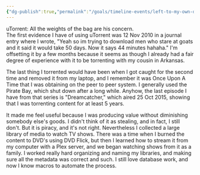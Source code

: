 ```yaml
---
{"dg-publish":true,"permalink":"/goals/timeline-events/left-to-my-own-devices-u-torrent/","title":"Left to my own devices (uTorrent)","tags":["timeline","personal"]}
---
```



uTorrent: All the weights of the bag are his concern.  
The first evidence I have of using uTorrent was 12 Nov 2010 in a journal entry where I wrote, "Yeah so im trying to download men who stare at goats and it said it would take 50 days. Now it says 44 minutes hahaha." I'm offsetting it by a few months because it seems as though I already had a fair degree of experience with it to be torrenting with my cousin in Arkansas.  

The last thing I torrented would have been when I got caught for the second time and removed it from my laptop, and I remember it was Once Upon A Time that I was obtaining on the peer to peer system. I generally used the Pirate Bay, which shut down after a long while. Anyhow, the last episode I have from that series is "Dreamcatcher," which aired 25 Oct 2015, showing that I was torrenting content for at least 5 years.  

It made me feel useful because I was producing value without diminishing somebody else's goods. I didn't think of it as stealing, and in fact, I still don't. But it is piracy, and it's not right. Nevertheless I collected a large library of media to watch TV shows. There was a time when I burned the content to DVD's using DVD Flick, but then I learned how to stream it from my computer with a Plex server, and we began watching shows from it as a family. I worked really hard organizing and naming my libraries, and making sure all the metadata was correct and such. I still love database work, and now I know macros to automate the process.